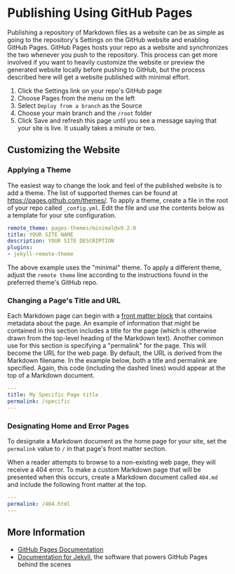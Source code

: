 # Publishing Using GitHub Pages

Publishing a repository of Markdown files as a website can be as simple as going to the repository's Settings on the GitHub website and enabling GitHub Pages. GitHub Pages hosts your repo as a website and synchronizes the two whenever you push to the repository. This process can get more involved if you want to heavily customize the website or preview the generated website locally before pushing to GitHub, but the process described here will get a website published with minimal effort.

1. Click the Settings link on your repo's GitHub page
2. Choose Pages from the menu on the left
3. Select `Deploy from a branch` as the Source
4. Choose your main branch and the `/root` folder
5. Click Save and refresh this page until you see a message saying that your site is live. It usually takes a minute or two.

## Customizing the Website

### Applying a Theme

The easiest way to change the look and feel of the published website is to add a theme. The list of supported themes can be found at <https://pages.github.com/themes/>. To apply a theme, create a file in the root of your repo called `_config.yml`. Edit the file and use the contents below as a template for your site configuration.

```yaml
remote_theme: pages-themes/minimal@v0.2.0
title: YOUR SITE NAME
description: YOUR SITE DESCRIPTION
plugins:
- jekyll-remote-theme
```

The above example uses the "minimal" theme. To apply a different theme, adjust the `remote theme` line according to the instructions found in the preferred theme's GitHub repo.

### Changing a Page's Title and URL

Each Markdown page can begin with a [front matter block](https://jekyllrb.com/docs/front-matter/) that contains metadata about the page. An example of information that might be contained in this section includes a title for the page (which is otherwise drawn from the top-level heading of the Markdown text). Another common use for this section is specifying a "permalink" for the page. This will become the URL for the web page. By default, the URL is derived from the Markdown filename. In the example below, both a title and permalink are specified. Again, this code (including the dashed lines) would appear at the top of a Markdown document.

```yaml
---
title: My Specific Page title
permalink: /specific
---
```

### Designating Home and Error Pages

To designate a Markdown document as the home page for your site, set the `permalink` value to `/` in that page's front matter section.

When a reader attempts to browse to a non-existing web page, they will receive a 404 error. To make a custom Markdown page that will be presented when this occurs, create a Markdown document called `404.md` and include the following front matter at the top.

```yaml
---
permalink: /404.html
---
```

## More Information

* [GitHub Pages Documentation](https://docs.github.com/en/pages)
* [Documentation for Jekyll](https://jekyllrb.com/docs/github-pages/), the software that powers GitHub Pages behind the scenes
